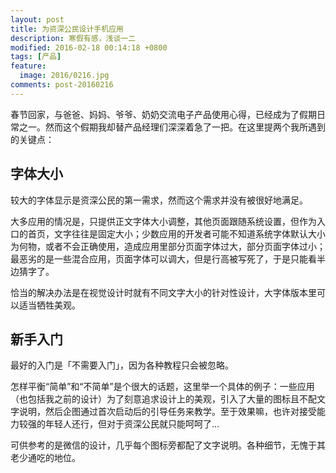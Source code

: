 ```yaml
---
layout: post
title: 为资深公民设计手机应用
description: 寒假有感，浅谈一二
modified: 2016-02-18 00:14:18 +0800
tags: [产品]
feature:
  image: 2016/0216.jpg
comments: post-20160216
---
```

春节回家，与爸爸、妈妈、爷爷、奶奶交流电子产品使用心得，已经成为了假期日常之一。然而这个假期我却替产品经理们深深着急了一把。在这里提两个我所遇到的关键点：

## 字体大小

较大的字体显示是资深公民的第一需求，然而这个需求并没有被很好地满足。

大多应用的情况是，只提供正文字体大小调整，其他页面跟随系统设置，但作为入口的首页，文字往往是固定大小；少数应用的开发者可能不知道系统字体默认大小为何物，或者不会正确使用，造成应用里部分页面字体过大，部分页面字体过小；最恶劣的是一些混合应用，页面字体可以调大，但是行高被写死了，于是只能看半边猜字了。

恰当的解决办法是在视觉设计时就有不同文字大小的针对性设计，大字体版本里可以适当牺牲美观。

## 新手入门

最好的入门是「不需要入门」，因为各种教程只会被忽略。

怎样平衡“简单”和“不简单”是个很大的话题，这里举一个具体的例子：一些应用（也包括我之前的设计）为了刻意追求设计上的美观，引入了大量的图标且不配文字说明，然后企图通过首次启动后的引导任务来教学。至于效果嘛，也许对接受能力较强的年轻人还行，但对于资深公民就只能呵呵了...

可供参考的是微信的设计，几乎每个图标旁都配了文字说明。各种细节，无愧于其老少通吃的地位。
